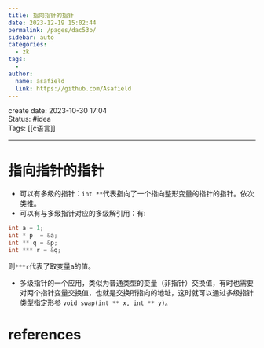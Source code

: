 ```yaml
---
title: 指向指针的指针
date: 2023-12-19 15:02:44
permalink: /pages/dac53b/
sidebar: auto
categories:
  - zk
tags:
  - 
author: 
  name: asafield
  link: https://github.com/Asafield
---
```


create date: 2023-10-30 17:04  
Status: #idea  
Tags: [[c语言]]

---

# 指向指针的指针

- 可以有多级的指针：`int **`代表指向了一个指向整形变量的指针的指针。依次类推。
- 可以有与多级指针对应的多级解引用：有:
```c
int a = 1;
int * p  = &a;
int ** q = &p;
int *** r = &q;
```
则`***r`代表了取变量a的值。
- 多级指针的一个应用，类似为普通类型的变量（非指针）交换值，有时也需要对两个指针变量交换值，也就是交换所指向的地址，这时就可以通过多级指针类型指定形参 `void swap(int ** x, int ** y)`。

# references